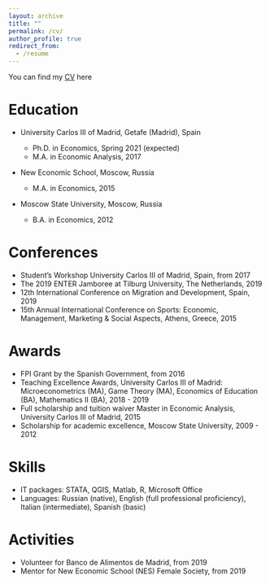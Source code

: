 ```yaml
---
layout: archive
title: ""
permalink: /cv/
author_profile: true
redirect_from:
  - /resume
---
```


You can find my [CV](https://drive.google.com/file/d/19NqFYT1au6oeVhB5Pb8vtmZtLEBOoD4m/view?usp=sharing) here

Education
======
* University Carlos III of Madrid, Getafe (Madrid), Spain 
  * Ph.D. in Economics, Spring 2021 (expected)
  * M.A. in Economic Analysis, 2017

* New Economic School, Moscow, Russia
  * M.A. in Economics, 2015

* Moscow State University, Moscow, Russia
  * B.A. in Economics, 2012 


Conferences
======
* Student’s Workshop University Carlos III of Madrid, Spain, from 2017
* The 2019 ENTER Jamboree at Tilburg University, The Netherlands, 2019
* 12th International Conference on Migration and Development, Spain, 2019
* 15th Annual International Conference on Sports: Economic, Management, Marketing & Social Aspects, Athens, Greece, 2015

Awards
======
* FPI Grant by the Spanish Government, from 2016
* Teaching Excellence Awards, University Carlos III of Madrid: Microeconometrics (MA), Game Theory (MA), Economics of Education (BA), Mathematics II (BA), 2018 - 2019
* Full scholarship and tuition waiver Master in Economic Analysis, University Carlos III of Madrid, 2015
* Scholarship for academic excellence, Moscow State University, 2009 - 2012

Skills
======
* IT packages: STATA, QGIS, Matlab, R, Microsoft Office
* Languages: Russian (native), English (full professional proficiency), Italian (intermediate), Spanish (basic)
  
Activities
======
* Volunteer for Banco de Alimentos de Madrid, from 2019
* Mentor for New Economic School (NES) Female Society, from 2019
